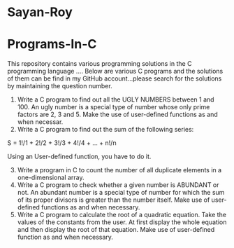 # Sayan-Roy
# Programs-In-C
This repository contains various programming solutions in the C programming language .... Below are various C programs and the solutions of them can be find in my GitHub account...please search for the solutions by maintaining the question number.
1. Write a C program to find out all the UGLY NUMBERS between 1 and 100. An ugly number is a special type of number whose only prime factors are 2, 3 and 5. Make the use of user-defined functions as and when necessar.
2.	Write a C program to find out the sum of the following series:

   S = 1!/1 + 2!/2 + 3!/3 + 4!/4 + … + n!/n 

   Using an User-defined function, you have to do it.
   
3. Write a program in C to count the number of all duplicate elements in a one-dimensional array.
4. Write a C program to check whether a given number is ABUNDANT or not. An abundant number is a special type of number for which the sum of its proper divisors is greater than the number itself. Make use of user-defined functions as and when necessary.
5. Write a C program to calculate the root of a quadratic equation. Take the values of the constants from the user. At first display the whole equation and then display the root of that equation. Make use of user-defined function as and when necessary. 
